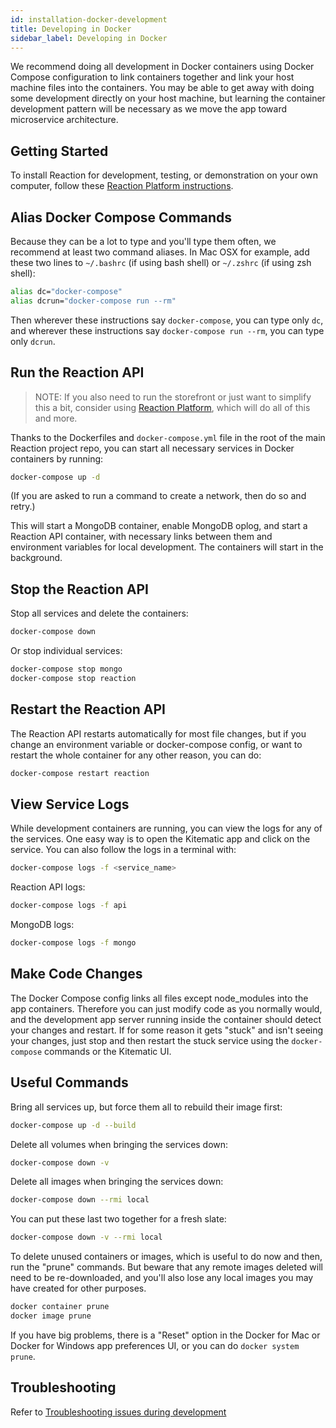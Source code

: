 ```yaml
---
id: installation-docker-development
title: Developing in Docker
sidebar_label: Developing in Docker
---
```


We recommend doing all development in Docker containers using Docker Compose configuration to link containers together and link your host machine files into the containers. You may be able to get away with doing some development directly on your host machine, but learning the container development pattern will be necessary as we move the app toward microservice architecture.

## Getting Started

To install Reaction for development, testing, or demonstration on your own computer, follow these [Reaction Platform instructions](https://github.com/reactioncommerce/reaction-platform/tree/release-v3.0.0#prerequisites).

## Alias Docker Compose Commands

Because they can be a lot to type and you'll type them often, we recommend at least two command aliases. In Mac OSX for example, add these two lines to `~/.bashrc` (if using bash shell) or `~/.zshrc` (if using zsh shell):

```bash
alias dc="docker-compose"
alias dcrun="docker-compose run --rm"
```

Then wherever these instructions say `docker-compose`, you can type only `dc`, and wherever these instructions say `docker-compose run --rm`, you can type only `dcrun`.

## Run the Reaction API

> NOTE: If you also need to run the storefront or just want to simplify this a bit, consider using [Reaction Platform](https://github.com/reactioncommerce/reaction-platform), which will do all of this and more.

Thanks to the Dockerfiles and `docker-compose.yml` file in the root of the main Reaction project repo, you can start all necessary services in Docker containers by running:

```bash
docker-compose up -d
```

(If you are asked to run a command to create a network, then do so and retry.)

This will start a MongoDB container, enable MongoDB oplog, and start a Reaction API container, with necessary links between them and environment variables for local development. The containers will start in the background.

## Stop the Reaction API

Stop all services and delete the containers:

```bash
docker-compose down
```

Or stop individual services:

```bash
docker-compose stop mongo
docker-compose stop reaction
```

## Restart the Reaction API

The Reaction API restarts automatically for most file changes, but if you change an environment variable or docker-compose config, or want to restart the whole container for any other reason, you can do:

```bash
docker-compose restart reaction
```

## View Service Logs

While development containers are running, you can view the logs for any of the services. One easy way is to open the Kitematic app and click on the service. You can also follow the logs in a terminal with:

```bash
docker-compose logs -f <service_name>
```

Reaction API logs:

```bash
docker-compose logs -f api
```

MongoDB logs:

```bash
docker-compose logs -f mongo
```

## Make Code Changes

The Docker Compose config links all files except node_modules into the app containers. Therefore you can just modify code as you normally would, and the development app server running inside the container should detect your changes and restart. If for some reason it gets "stuck" and isn't seeing your changes, just stop and then restart the stuck service using the `docker-compose` commands or the Kitematic UI.

## Useful Commands

Bring all services up, but force them all to rebuild their image first:

```bash
docker-compose up -d --build
```

Delete all volumes when bringing the services down:

```bash
docker-compose down -v
```

Delete all images when bringing the services down:

```bash
docker-compose down --rmi local
```

You can put these last two together for a fresh slate:

```bash
docker-compose down -v --rmi local
```

To delete unused containers or images, which is useful to do now and then, run the "prune" commands. But beware that any remote images deleted will need to be re-downloaded, and you'll also lose any local images you may have created for other purposes.

```bash
docker container prune
docker image prune
```

If you have big problems, there is a "Reset" option in the Docker for Mac or Docker for Windows app preferences UI, or you can do `docker system prune`.

## Troubleshooting

Refer to [Troubleshooting issues during development](troubleshooting-development.md)

